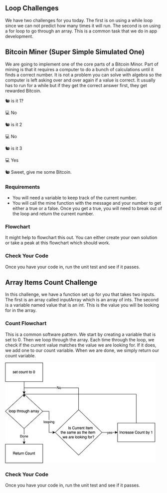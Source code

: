 ## Loop Challenges
We have two challenges for you today.  The first is on using a while loop since we can  not predict how many times it will run.  The second is on using a for loop to go through an array.  This is a common task that we do in app development. 
 



## Bitcoin Miner (Super Simple Simulated One)
We are going to implement one of the core parts of a Bitcoin Minor.  Part of mining is that it requires a computer to do a bunch of calculations until it finds a correct number.  It is not a problem you can solve with algebra so the computer is left asking over and over again if a value is correct. It usually has to run for a while but if they get the correct answer first, they get rewarded Bitcoin. 

🐿️ is it 1?
  
 💻 No

🐿️ is it 2

 💻 No

🐿️ is it 3

 💻 Yes

 🐿️ Sweet, give me some Bitcoin.

### Requirements 
* You will need a variable to keep track of the current number.
* You will call the mine function with the message and your number to get either a true or a false.  Once you get a true, you will need to break out of the loop and return the current number.
  

### Flowchart 
It might help to flowchart this out.  You can either create your own solution or take a peak at this flowchart which should work. 



### Check Your Code
Once you have your code in, run the unit test and see if it passes. 

## Array Items Count Challenge
In this challenge, we have a function set up for you that takes two inputs.  The first is an array called inputArray which is an array of ints.  The second is a variable named value that is an int.  This is the value you will be looking for in the array.  

### Count Flowchart
This is a common software pattern.  We start by creating a variable that is set to 0.  Then we loop through the array.  Each time through the loop, we check if the current value matches the value we are looking for.  If it does, we add one to our count variable. When we are done, we simply return our count variable. 

![Flowchart for Count Pattern](CountFlow.png) 

### Check Your Code 
Once you have your code in, run the unit test and see if it passes. 
